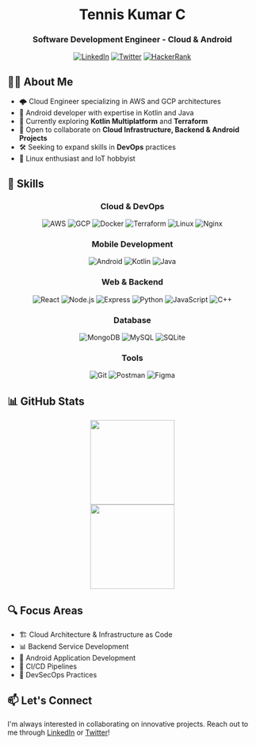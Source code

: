 <div align="center">
  
# Tennis Kumar C

### Software Development Engineer - Cloud & Android

[![LinkedIn](https://img.shields.io/badge/LinkedIn-0077B5?style=for-the-badge&logo=linkedin&logoColor=white)](https://linkedin.com/in/tenniskumarreddy)
[![Twitter](https://img.shields.io/badge/Twitter-1DA1F2?style=for-the-badge&logo=twitter&logoColor=white)](https://twitter.com/tenniskumar2)
[![HackerRank](https://img.shields.io/badge/HackerRank-00EA64?style=for-the-badge&logo=hackerrank&logoColor=white)](https://www.hackerrank.com/kumarteneesh)

</div>

## 👨‍💻 About Me

- 🌩️ Cloud Engineer specializing in AWS and GCP architectures
- 📱 Android developer with expertise in Kotlin and Java
- 🔄 Currently exploring **Kotlin Multiplatform** and **Terraform**
- 👯 Open to collaborate on **Cloud Infrastructure, Backend & Android Projects**
- 🛠️ Seeking to expand skills in **DevOps** practices
- 🐧 Linux enthusiast and IoT hobbyist

## 🚀 Skills

<div align="center">

### Cloud & DevOps

![AWS](https://img.shields.io/badge/AWS-232F3E?style=flat-square&logo=amazon-aws&logoColor=FF9900)
![GCP](https://img.shields.io/badge/GCP-4285F4?style=flat-square&logo=google-cloud&logoColor=white)
![Docker](https://img.shields.io/badge/Docker-2496ED?style=flat-square&logo=docker&logoColor=white)
![Terraform](https://img.shields.io/badge/Terraform-7B42BC?style=flat-square&logo=terraform&logoColor=white)
![Linux](https://img.shields.io/badge/Linux-FCC624?style=flat-square&logo=linux&logoColor=black)
![Nginx](https://img.shields.io/badge/Nginx-009639?style=flat-square&logo=nginx&logoColor=white)

### Mobile Development

![Android](https://img.shields.io/badge/Android-3DDC84?style=flat-square&logo=android&logoColor=white)
![Kotlin](https://img.shields.io/badge/Kotlin-7F52FF?style=flat-square&logo=kotlin&logoColor=white)
![Java](https://img.shields.io/badge/Java-ED8B00?style=flat-square&logo=openjdk&logoColor=white)

### Web & Backend

![React](https://img.shields.io/badge/React-61DAFB?style=flat-square&logo=react&logoColor=black)
![Node.js](https://img.shields.io/badge/Node.js-339933?style=flat-square&logo=node.js&logoColor=white)
![Express](https://img.shields.io/badge/Express-000000?style=flat-square&logo=express&logoColor=white)
![Python](https://img.shields.io/badge/Python-3776AB?style=flat-square&logo=python&logoColor=white)
![JavaScript](https://img.shields.io/badge/JavaScript-F7DF1E?style=flat-square&logo=javascript&logoColor=black)
![C++](https://img.shields.io/badge/C++-00599C?style=flat-square&logo=c%2B%2B&logoColor=white)

### Database

![MongoDB](https://img.shields.io/badge/MongoDB-47A248?style=flat-square&logo=mongodb&logoColor=white)
![MySQL](https://img.shields.io/badge/MySQL-4479A1?style=flat-square&logo=mysql&logoColor=white)
![SQLite](https://img.shields.io/badge/SQLite-003B57?style=flat-square&logo=sqlite&logoColor=white)

### Tools

![Git](https://img.shields.io/badge/Git-F05032?style=flat-square&logo=git&logoColor=white)
![Postman](https://img.shields.io/badge/Postman-FF6C37?style=flat-square&logo=postman&logoColor=white)
![Figma](https://img.shields.io/badge/Figma-F24E1E?style=flat-square&logo=figma&logoColor=white)

</div>

## 📊 GitHub Stats

<div align="center">
  <img src="https://github-readme-stats.vercel.app/api?username=tennis-kumar&show_icons=true&theme=tokyonight&hide_border=true&count_private=true&bg_color=0D1117" height="170px"/>
</div>

<div align="center">
  <img src="https://github-readme-streak-stats.herokuapp.com?user=tennis-kumar&theme=tokyonight&hide_border=true&background=0D1117" height="170px"/>
</div>

## 🔍 Focus Areas

- 🏗️ Cloud Architecture & Infrastructure as Code
- 📊 Backend Service Development
- 📱 Android Application Development
- 🔄 CI/CD Pipelines
- 🔐 DevSecOps Practices

## 📫 Let's Connect

I'm always interested in collaborating on innovative projects. Reach out to me through [LinkedIn](https://linkedin.com/in/tenniskumarreddy) or [Twitter](https://twitter.com/tenniskumar2)!
